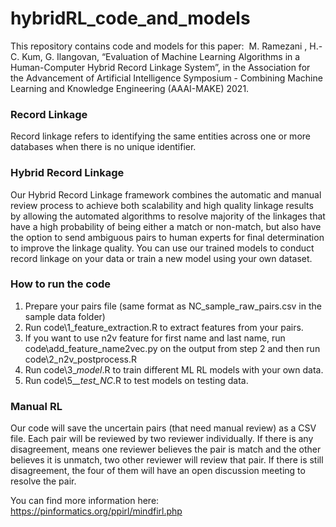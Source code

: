 # hybridRL_code_and_models
This repository contains code and models for this paper:  
M. Ramezani , H.-C. Kum, G. Ilangovan, “Evaluation of Machine Learning Algorithms in a Human-Computer Hybrid Record Linkage System”, in the Association for the Advancement of Artificial Intelligence Symposium - Combining Machine Learning and Knowledge Engineering (AAAI-MAKE) 2021.


### Record Linkage
Record linkage refers to identifying the same entities across one or more databases when there is no unique identifier.

### Hybrid Record Linkage
Our Hybrid Record Linkage framework combines the automatic and manual review process to achieve both scalability and high quality linkage results by allowing the automated algorithms to resolve majority of the linkages that have a high probability of being either a match or non-match, but also have the option to send ambiguous pairs to human experts for final determination to improve the linkage quality.
You can use our trained models to conduct record linkage on your data or train a new model using your own dataset.

### How to run the code
 1. Prepare your pairs file (same format as NC_sample_raw_pairs.csv in the sample data folder)
 2. Run code\1_feature_extraction.R to extract features from your pairs. 
 3. If you want to use n2v feature for first name and last name, run code\add_feature_name2vec.py on the output from step 2 and then run code\2_n2v_postprocess.R 
 4. Run code\3_*_model_*.R to train different ML RL models with your own data.
 6. Run code\5_*_test_NC*.R to test models on testing data.

### Manual RL
Our code will save the uncertain pairs (that need manual review) as a CSV file. Each pair will be reviewed by two reviewer individually. If there is any disagreement, means one reviewer believes the pair is match and the other believes it is unmatch, two other reviewer will review that pair. If there is still disagreement, the four of them will have an open discussion meeting to resolve the pair. 


You can find more information here: https://pinformatics.org/ppirl/mindfirl.php
